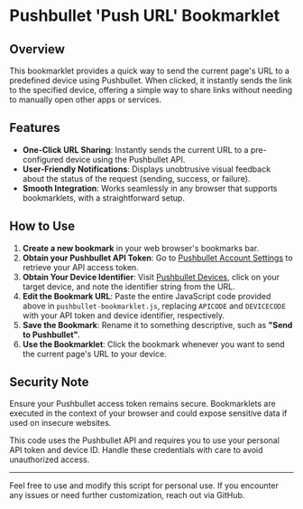 # Pushbullet 'Push URL' Bookmarklet

## Overview

This bookmarklet provides a quick way to send the current page's URL to a predefined device using Pushbullet. When clicked, it instantly sends the link to the specified device, offering a simple way to share links without needing to manually open other apps or services.

## Features

- **One-Click URL Sharing**: Instantly sends the current URL to a pre-configured device using the Pushbullet API.
- **User-Friendly Notifications**: Displays unobtrusive visual feedback about the status of the request (sending, success, or failure).
- **Smooth Integration**: Works seamlessly in any browser that supports bookmarklets, with a straightforward setup.

## How to Use

1. **Create a new bookmark** in your web browser's bookmarks bar.
2. **Obtain your Pushbullet API Token**: Go to [Pushbullet Account Settings](https://www.pushbullet.com/#settings/account) to retrieve your API access token.
3. **Obtain Your Device Identifier**: Visit [Pushbullet Devices](https://www.pushbullet.com/#devices), click on your target device, and note the identifier string from the URL.
4. **Edit the Bookmark URL**: Paste the entire JavaScript code provided above in `pushbullet-bookmarklet.js`, replacing `APICODE` and `DEVICECODE` with your API token and device identifier, respectively.
5. **Save the Bookmark**: Rename it to something descriptive, such as **"Send to Pushbullet"**.
6. **Use the Bookmarklet**: Click the bookmark whenever you want to send the current page's URL to your device.

## Security Note

Ensure your Pushbullet access token remains secure. Bookmarklets are executed in the context of your browser and could expose sensitive data if used on insecure websites.

This code uses the Pushbullet API and requires you to use your personal API token and device ID. Handle these credentials with care to avoid unauthorized access.

---

Feel free to use and modify this script for personal use. If you encounter any issues or need further customization, reach out via GitHub.
